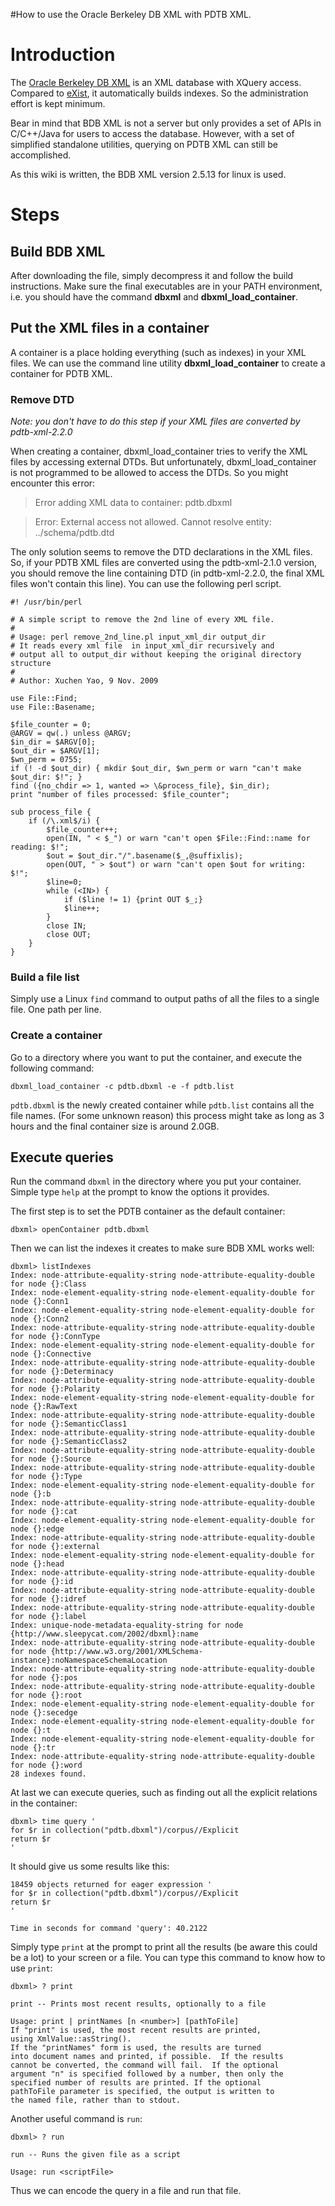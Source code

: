 #How to use the Oracle Berkeley DB XML with PDTB XML.



# Introduction #

The [Oracle Berkeley DB XML](http://www.oracle.com/database/berkeley-db/xml/index.html) is an XML database with XQuery access. Compared to [eXist](http://exist.sourceforge.net/), it automatically builds indexes. So the administration effort is kept minimum.

Bear in mind that BDB XML is not a server but only provides a set of APIs in C/C++/Java for users to access the database. However, with a set of simplified standalone utilities, querying on PDTB XML can still be accomplished.

As this wiki is written, the BDB XML version 2.5.13 for linux is used.


# Steps #

## Build BDB XML ##

After downloading the file, simply decompress it and follow the build instructions. Make sure the final executables are in your PATH environment, i.e. you should have the command **dbxml** and **dbxml\_load\_container**.

## Put the XML files in a container ##
A container is a place holding everything (such as indexes) in your XML files. We can use the command line utility **dbxml\_load\_container** to create a container for PDTB XML.

### Remove DTD ###
_Note: you don't have to do this step if your XML files are converted by pdtb-xml-2.2.0_

When creating a container, dbxml\_load\_container tries to verify the XML files by accessing external DTDs. But unfortunately, dbxml\_load\_container is not programmed to be allowed to access the DTDs. So you might encounter this error:

> Error adding XML data to container: pdtb.dbxml

> Error: External access not allowed. Cannot resolve
> entity: ../schema/pdtb.dtd

The only solution seems to remove the DTD declarations in the XML files. So, if your PDTB XML files are converted using the pdtb-xml-2.1.0 version, you should remove the line containing DTD (in pdtb-xml-2.2.0, the final XML files won't contain this line). You can use the following perl script.

```
#! /usr/bin/perl

# A simple script to remove the 2nd line of every XML file.
#
# Usage: perl remove_2nd_line.pl input_xml_dir output_dir
# It reads every xml file  in input_xml_dir recursively and 
# output all to output_dir without keeping the original directory structure
# 
# Author: Xuchen Yao, 9 Nov. 2009

use File::Find;
use File::Basename;

$file_counter = 0;
@ARGV = qw(.) unless @ARGV;
$in_dir = $ARGV[0];
$out_dir = $ARGV[1];
$wn_perm = 0755;
if (! -d $out_dir) { mkdir $out_dir, $wn_perm or warn "can't make $out_dir: $!"; }
find ({no_chdir => 1, wanted => \&process_file}, $in_dir);
print "number of files processed: $file_counter";

sub process_file {
    if (/\.xml$/i) {
        $file_counter++;
        open(IN, " < $_") or warn "can't open $File::Find::name for reading: $!";
        $out = $out_dir."/".basename($_,@suffixlis);
        open(OUT, " > $out") or warn "can't open $out for writing: $!";
        $line=0;
        while (<IN>) {
            if ($line != 1) {print OUT $_;}
            $line++;
        }
        close IN;
        close OUT;
    }
}
```

### Build a file list ###

Simply use a Linux `find` command to output paths of all the files to a single file. One path per line.

### Create a container ###

Go to a directory where you want to put the container, and execute the following command:

```
dbxml_load_container -c pdtb.dbxml -e -f pdtb.list
```

`pdtb.dbxml` is the newly created container while `pdtb.list` contains all the file names. (For some unknown reason) this process might take as long as 3 hours and the final container size is around 2.0GB.

## Execute queries ##

Run the command `dbxml` in the directory where you put your container. Simple type `help` at the prompt to know the options it provides.

The first step is to set the PDTB container as the default container:

```
dbxml> openContainer pdtb.dbxml
```

Then we can list the indexes it creates to make sure BDB XML works well:
```
dbxml> listIndexes
Index: node-attribute-equality-string node-attribute-equality-double for node {}:Class
Index: node-element-equality-string node-element-equality-double for node {}:Conn1
Index: node-element-equality-string node-element-equality-double for node {}:Conn2
Index: node-attribute-equality-string node-attribute-equality-double for node {}:ConnType
Index: node-element-equality-string node-element-equality-double for node {}:Connective
Index: node-attribute-equality-string node-attribute-equality-double for node {}:Determinacy
Index: node-attribute-equality-string node-attribute-equality-double for node {}:Polarity
Index: node-element-equality-string node-element-equality-double for node {}:RawText
Index: node-attribute-equality-string node-attribute-equality-double for node {}:SemanticClass1
Index: node-attribute-equality-string node-attribute-equality-double for node {}:SemanticClass2
Index: node-attribute-equality-string node-attribute-equality-double for node {}:Source
Index: node-attribute-equality-string node-attribute-equality-double for node {}:Type
Index: node-element-equality-string node-element-equality-double for node {}:b
Index: node-attribute-equality-string node-attribute-equality-double for node {}:cat
Index: node-element-equality-string node-element-equality-double for node {}:edge
Index: node-attribute-equality-string node-attribute-equality-double for node {}:external
Index: node-element-equality-string node-element-equality-double for node {}:head
Index: node-attribute-equality-string node-attribute-equality-double for node {}:id
Index: node-attribute-equality-string node-attribute-equality-double for node {}:idref
Index: node-attribute-equality-string node-attribute-equality-double for node {}:label
Index: unique-node-metadata-equality-string for node {http://www.sleepycat.com/2002/dbxml}:name
Index: node-attribute-equality-string node-attribute-equality-double for node {http://www.w3.org/2001/XMLSchema-instance}:noNamespaceSchemaLocation
Index: node-attribute-equality-string node-attribute-equality-double for node {}:pos
Index: node-attribute-equality-string node-attribute-equality-double for node {}:root
Index: node-element-equality-string node-element-equality-double for node {}:secedge
Index: node-element-equality-string node-element-equality-double for node {}:t
Index: node-element-equality-string node-element-equality-double for node {}:tr
Index: node-attribute-equality-string node-attribute-equality-double for node {}:word
28 indexes found.
```

At last we can execute queries, such as finding out all the explicit relations in the container:

```
dbxml> time query ' 
for $r in collection("pdtb.dbxml")/corpus//Explicit
return $r
'
```

It should give us some results like this:

```
18459 objects returned for eager expression ' 
for $r in collection("pdtb.dbxml")/corpus//Explicit
return $r
'

Time in seconds for command 'query': 40.2122
```

Simply type `print` at the prompt to print all the results (be aware this could be a lot) to your screen or a file. You can type this command to know how to use `print`:

```
dbxml> ? print

print -- Prints most recent results, optionally to a file

Usage: print | printNames [n <number>] [pathToFile]
If "print" is used, the most recent results are printed,
using XmlValue::asString().
If the "printNames" form is used, the results are turned
into document names and printed, if possible.  If the results
cannot be converted, the command will fail.  If the optional
argument "n" is specified followed by a number, then only the
specified number of results are printed. If the optional
pathToFile parameter is specified, the output is written to
the named file, rather than to stdout.
```

Another useful command is `run`:

```
dbxml> ? run

run -- Runs the given file as a script

Usage: run <scriptFile>
```

Thus we can encode the query in a file and run that file.